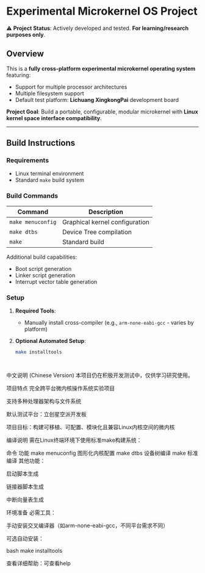 # Experimental Microkernel OS Project

⚠️ **Project Status**: Actively developed and tested. **For learning/research purposes only**.

## Overview

This is a **fully cross-platform experimental microkernel operating system** featuring:

- Support for multiple processor architectures
- Multiple filesystem support
- Default test platform: **Lichuang XingkongPai** development board

**Project Goal**: Build a portable, configurable, modular microkernel with **Linux kernel space interface compatibility**.

---

## Build Instructions

### Requirements
- Linux terminal environment
- Standard `make` build system

### Build Commands
| Command | Description |
|---------|-------------|
| `make menuconfig` | Graphical kernel configuration |
| `make dtbs` | Device Tree compilation |
| `make` | Standard build |

Additional build capabilities:
- Boot script generation
- Linker script generation
- Interrupt vector table generation

### Setup

1. **Required Tools**:
   - Manually install cross-compiler (e.g., `arm-none-eabi-gcc` - varies by platform)
   
2. **Optional Automated Setup**:
   ```bash
   make installtools




中文说明 (Chinese Version)
本项目仍在积极开发测试中，仅供学习研究使用。

项目特点
完全跨平台微内核操作系统实验项目

支持多种处理器架构与文件系统

默认测试平台：立创星空派开发板

项目目标：构建可移植、可配置、模块化且兼容Linux内核空间的微内核

编译说明
需在Linux终端环境下使用标准make构建系统：

命令	功能
make menuconfig	图形化内核配置
make dtbs	设备树编译
make	标准编译
其他功能：

启动脚本生成

链接器脚本生成

中断向量表生成

环境准备
必需工具：

手动安装交叉编译器（如arm-none-eabi-gcc，不同平台需求不同）

可选自动安装：

bash
make installtools

查看详细帮助：可查看help

